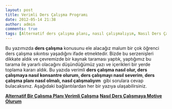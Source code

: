 ```yaml
---
layout: post
title: Verimli Ders Çalışma Programı
date: 2012-05-14 21:38
author: admin
comments: true
tags: [Alternatif ders çalışma planı, nasıl çalışmalıyım, Nasıl Ders Çalışmaya Motive Olurum, Rehberlik ]
---
```

Bu yazımızda <strong>ders çalışma</strong> konusunu ele alacağız malum bir çok öğrenci ders çalışma sıkıntısı yaşadığını ifade etmektedir. Bizde bu serzenişleri dikkate aldık ve çevremizde bir kaynak taraması yaptık, yaptığımız bu tarama ile yararlı olacağını düşündüğümüz yazı ve içerikleri bir yerde toplama kararı aldık. Bu yazıda verimli <strong>ders çalışma nasıl olur, ders çalışmaya nasıl konsantre olurum, ders çalışmayı nasıl severim</strong>,<strong> ders çalışma planı nasıl olmalı, nasıl çalışmalıyım</strong>  gibi sorulara cevap bulacaksınız. Aşağıdaki bağlantılardan her bir yazıya ulaşabilirsiniz.

<strong><a href="http://egitimvaktim.com/dosyalar/2012/05/ALTERNATİF-BİR-DERS-ÇALIŞMA-PLANI.pdf">Alternatif Bir Çalışma Planı</a><a href="http://egitimvaktim.com/dosyalar/2012/05/verimli_çalışma.pdf">
Verimli Çalışma</a></strong>
<strong> <a href="http://egitimvaktim.com/dosyalar/2012/05/Nasıl-Ders-Çalışmaya-Motive-Olurum.pdf">Nasıl Ders Çalışmaya Motive Olurum</a></strong>
